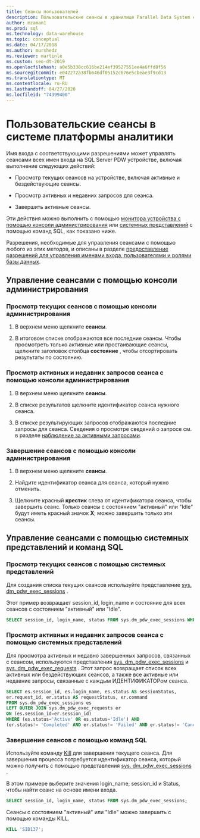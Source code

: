 ```yaml
---
title: Сеансы пользователей
description: Пользовательские сеансы в хранилище Parallel Data System системы аналитики.
author: mzaman1
ms.prod: sql
ms.technology: data-warehouse
ms.topic: conceptual
ms.date: 04/17/2018
ms.author: murshedz
ms.reviewer: martinle
ms.custom: seo-dt-2019
ms.openlocfilehash: a0e5b338cc616be214ef39527551ee4a6ffd8f56
ms.sourcegitcommit: e042272a38fb646df05152c676e5cbeae3f9cd13
ms.translationtype: MT
ms.contentlocale: ru-RU
ms.lasthandoff: 04/27/2020
ms.locfileid: "74399400"
---
```

# <a name="user-sessions-in-analytics-platform-system"></a>Пользовательские сеансы в системе платформы аналитики
Имя входа с соответствующими разрешениями может управлять сеансами всех имен входа на SQL Server PDW устройстве, включая выполнение следующих действий:  
  
-   Просмотр текущих сеансов на устройстве, включая активные и бездействующие сеансы.  
  
-   Просмотр активных и недавних запросов для сеанса.  
  
-   Завершить активные сеансы.  
  
Эти действия можно выполнить с помощью [монитора устройства с помощью консоли администрирования](monitor-the-appliance-by-using-the-admin-console.md) или [системных представлений](tsql-system-views.md) с помощью команд SQL, как показано ниже.  
  
Разрешения, необходимые для управления сеансами с помощью любого из этих методов, и описаны в разделе [предоставление разрешений для управления именами входа, пользователями и ролями базы данных](grant-permissions.md#grant-permissions-to-manage-logins-users-and-database-roles).  
  
## <a name="manage-sessions-by-using-the-admin-console"></a>Управление сеансами с помощью консоли администрирования  
  
### <a name="to-view-current-sessions-by-using-the-admin-console"></a>Просмотр текущих сеансов с помощью консоли администрирования  
  
1.  В верхнем меню щелкните **сеансы**.  
  
2.  В итоговом списке отображаются все последние сеансы. Чтобы просмотреть только активные или простаивающие сеансы, щелкните заголовок столбца **состояние** , чтобы отсортировать результаты по состоянию.  
  
### <a name="to-view-active-and-recent-queries-for-a-session-by-using-the-admin-console"></a>Просмотр активных и недавних запросов сеанса с помощью консоли администрирования  
  
1.  В верхнем меню щелкните **сеансы**.  
  
2.  В списке результатов щелкните идентификатор сеанса нужного сеанса.  
  
3.  В списке результирующих запросов отображаются последние запросы для сеанса. Сведения о просмотре сведений о запросе см. в разделе [наблюдение за активными запросами](monitoring-active-queries.md).  
  
### <a name="to-end-sessions-by-using-the-admin-console"></a>Завершение сеансов с помощью консоли администрирования  
  
1.  В верхнем меню щелкните **сеансы**.  
  
2.  Найдите идентификатор сеанса для сеанса, который нужно отменить.  
  
3.  Щелкните красный **крестик** слева от идентификатора сеанса, чтобы завершить сеанс. Только сеансы с состоянием "активный" или "Idle" будут иметь красный значок **X**; можно завершить только эти сеансы.  
  
## <a name="manage-sessions-by-using-system-views-and-sql-commands"></a>Управление сеансами с помощью системных представлений и команд SQL  
  
### <a name="to-view-current-sessions-by-using-system-views"></a>Просмотр текущих сеансов с помощью системных представлений  
Для создания списка текущих сеансов используйте представление [sys. dm_pdw_exec_sessions](../relational-databases/system-dynamic-management-views/sys-dm-pdw-exec-sessions-transact-sql.md) .  
  
Этот пример возвращает session_id, login_name и состояние для всех сеансов с состоянием "активный" или "Idle".  
  
```sql  
SELECT session_id, login_name, status FROM sys.dm_pdw_exec_sessions WHERE status='Active' OR status='Idle';  
```  
  
### <a name="to-view-active-and-recent-queries-for-a-session-by-using-system-views"></a>Просмотр активных и недавних запросов сеанса с помощью системных представлений  
Для просмотра активных и недавно завершенных запросов, связанных с сеансом, используются представления [sys. dm_pdw_exec_sessions](../relational-databases/system-dynamic-management-views/sys-dm-pdw-exec-sessions-transact-sql.md) и [sys. dm_pdw_exec_requests](../relational-databases/system-dynamic-management-views/sys-dm-pdw-exec-requests-transact-sql.md) . Этот запрос возвращает список всех активных или бездействующих сеансов, а также все активные или недавние запросы, связанные с каждым ИДЕНТИФИКАТОРом сеанса.  
  
```sql  
SELECT es.session_id, es.login_name, es.status AS sessionStatus,   
er.request_id, er.status AS requestStatus, er.command   
FROM sys.dm_pdw_exec_sessions es   
LEFT OUTER JOIN sys.dm_pdw_exec_requests er   
ON (es.session_id=er.session_id)   
WHERE (es.status='Active' OR es.status='Idle') AND   
(er.status!= 'Completed' AND er.status!= 'Failed' AND er.status!= 'Cancelled');  
```  
  
### <a name="to-end-sessions-by-using-sql-commands"></a>Завершение сеансов с помощью команд SQL  
Используйте команду [Kill](../t-sql/language-elements/kill-transact-sql.md) для завершения текущего сеанса. Для завершения процесса потребуется идентификатор сеанса, который можно получить с помощью представления [sys. dm_pdw_exec_sessions](../relational-databases/system-dynamic-management-views/sys-dm-pdw-exec-sessions-transact-sql.md) .  
  
В этом примере выберите значения login_name, session_id и Status, чтобы найти сеанс на основе имени входа.  
  
```sql  
SELECT session_id, login_name, status FROM sys.dm_pdw_exec_sessions;  
```  
  
Сеансы с состоянием "активный" или "Idle" можно завершить с помощью команды KILL.  
  
```sql  
KILL 'SID137';  
```  
  
<!-- MISSING LINKS 
## See Also  
[Common Metadata Query Examples &#40;SQL Server PDW&#41;](../sqlpdw/common-metadata-query-examples-sql-server-pdw.md)  
-->
  
